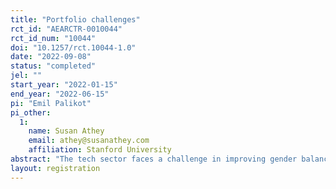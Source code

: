 ```yaml
---
title: "Portfolio challenges"
rct_id: "AEARCTR-0010044"
rct_id_num: "10044"
doi: "10.1257/rct.10044-1.0"
date: "2022-09-08"
status: "completed"
jel: ""
start_year: "2022-01-15"
end_year: "2022-06-15"
pi: "Emil Palikot"
pi_other:
  1:
    name: Susan Athey
    email: athey@susanathey.com
    affiliation: Stanford University
abstract: "The tech sector faces a challenge in improving gender balance. Various strategies of addressing it has been hypothesized, but we lack empirical evidence of their effectiveness. In this research, we study effectiveness of a targeted training program that helps develop portfolio items that signal skills and practical experience on the probability of finding a job in the tech industry. "
layout: registration
---
```



